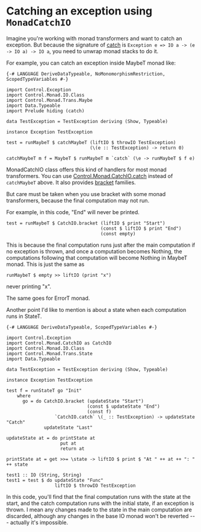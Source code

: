 # Catching an exception using `MonadCatchIO`

Imagine you're working with monad transformers and want to catch an exception. But because the signature of [catch](http://hackage.haskell.org/packages/archive/base/4.5.0.0/doc/html/Control-Exception.html#v:catch) is `Exception e => IO a -> (e -> IO a) -> IO a`, you need to unwrap monad stacks to do it.

For example, you can catch an exception inside MaybeT monad like:

    {-# LANGUAGE DeriveDataTypeable, NoMonomorphismRestriction, ScopedTypeVariables #-}

    import Control.Exception
    import Control.Monad.IO.Class
    import Control.Monad.Trans.Maybe
    import Data.Typeable
    import Prelude hiding (catch)

    data TestException = TestException deriving (Show, Typeable)

    instance Exception TestException

    test = runMaybeT $ catchMaybeT (liftIO $ throwIO TestException)
                                   (\(e :: TestException) -> return 0)

    catchMaybeT m f = MaybeT $ runMaybeT m `catch` (\e -> runMaybeT $ f e)

MonadCatchIO class offers this kind of handlers for most monad transformers. You can use [Control.Monad.CatchIO.catch](http://hackage.haskell.org/packages/archive/MonadCatchIO-transformers/latest/doc/html/Control-Monad-CatchIO.html#v:catch) instead of `catchMaybeT` above. It also provides [bracket](http://hackage.haskell.org/packages/archive/MonadCatchIO-transformers/latest/doc/html/Control-Monad-CatchIO.html#v:bracket) families.

But care must be taken when you use bracket with some monad transformers, because the final computation may not run.

For example, in this code, "End" will never be printed.

    test = runMaybeT $ CatchIO.bracket (liftIO $ print "Start")
                                       (const $ liftIO $ print "End")
                                       (const empty)

This is because the final computation runs just after the main computation if no exception is thrown, and once a computation becomes Nothing, the computations following that computation will become Nothing in MaybeT monad. This is just the same as

    runMaybeT $ empty >> liftIO (print "x")

never printing "x".

The same goes for ErrorT monad.

Another point I'd like to mention is about a state when each computation runs in StateT.

    {-# LANGUAGE DeriveDataTypeable, ScopedTypeVariables #-}

    import Control.Exception
    import Control.Monad.CatchIO as CatchIO
    import Control.Monad.IO.Class
    import Control.Monad.Trans.State
    import Data.Typeable

    data TestException = TestException deriving (Show, Typeable)

    instance Exception TestException

    test f = runStateT go "Init"
        where
          go = do CatchIO.bracket (updateState "Start")
                                  (const $ updateState "End")
                                  (const f)
                      `CatchIO.catch` \(_ :: TestException) -> updateState "Catch"
                  updateState "Last"

    updateState at = do printState at
                        put at
                        return at

    printState at = get >>= \state -> liftIO $ print $ "At " ++ at ++ ": " ++ state

    test1 :: IO (String, String)
    test1 = test $ do updateState "Func"
                      liftIO $ throwIO TestException

In this code, you'll find that the final computation runs with the state at the start, and the catch computation runs with the initial state, if an exception is thrown. I mean any changes made to the state in the main computation are discarded, although any changes in the base IO monad won't be reverted --- actually it's impossible.
